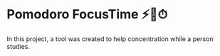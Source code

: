
# Pomodoro FocusTime ⚡️🎵⏱

In this project, a tool was created to help concentration while a person studies.
